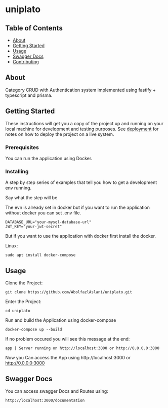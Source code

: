 # uniplato

## Table of Contents

- [About](#about)
- [Getting Started](#getting_started)
- [Usage](#usage)
- [Swagger Docs](#documentation)
- [Contributing](../CONTRIBUTING.md)

## About <a name = "about"></a>

Category CRUD with Authentication system implemented using fastify + typescript and prisma. 

## Getting Started <a name = "getting_started"></a>

These instructions will get you a copy of the project up and running on your local machine for development and testing purposes. See [deployment](#deployment) for notes on how to deploy the project on a live system.

### Prerequisites

You can run the application using Docker.



### Installing

A step by step series of examples that tell you how to get a development env running.

Say what the step will be

The evn is already set in docker but if you want to run the application without docker you can set .env file.

```
DATABASE_URL="your-mysql-database-url"
JWT_KEY="your-jwt-secret"

```

But if you want to use the application with docker first install the docker.

Linux:
```
sudo apt install docker-compose
```


## Usage <a name = "usage"></a>

Clone the Project:
```
git clone https://github.com/AbolfazlAslani/uniplato.git
```

Enter the Project:
```
cd uniplato
```

Run and build the Application using docker-compose
```
docker-compose up --build
```

If no problem occured you will see this message at the end:
```
app | Server running on http://localhost:3000 or http://0.0.0.0:3000
```

Now you Can access the App using http://localhost:3000 or http://0.0.0.0:3000

## Swagger Docs <a name = "documentation"></a>

You can access swagger Docs and Routes using:
```
http://localhost:3000/documentation
```
